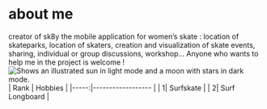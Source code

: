 # about me
creator of sk8y the  mobile application for women’s skate : location of skateparks, location of skaters, creation and visualization of skate events, sharing, individual or group discussions, workshop...
Anyone who wants to help me in the project is welcome !
<picture>
  <source media="(prefers-color-scheme: dark)" srcset="![logo Sk8y app](https://github.com/user-attachments/assets/22bdc29d-746e-45be-be20-b86cbbd69ea6)
">
  <source media="(prefers-color-scheme: light)" srcset="![logo Sk8y app](https://github.com/user-attachments/assets/27c9345c-0a42-41ec-9176-1c34015da3f0)
">
  <img alt="Shows an illustrated sun in light mode and a moon with stars in dark mode." src="![logo Sk8y app](https://github.com/user-attachments/assets/a595d728-eae6-405f-b162-d2f3a1e71052)
">
</picture>
| Rank | Hobbies            |
|-----:|------------------  |
|     1|  Surfskate         |
|     2|  Surf Longboard    |
